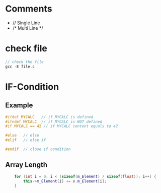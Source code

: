 # Comments
- // Single Line
- /* Multi Line */

# check file
```c
// check the file
gcc -E file.c 
```

# IF-Condition

## Example
```c
#ifdef MYCALC   // if MYCALC is defined 
#ifndef MYCALC  // if MYCALC is NOT defined
#if MYCALC == 42 // if MYCALC content equals to 42

#else   // else
#elif   // else if

#endif  // close if condition
```

## Array Length
```c++
    for (int i = 0; i < (sizeof(m_Element) / sizeof(float)); i++) {
        this->m_Element[i] += v.m_Element[i];
    }
```